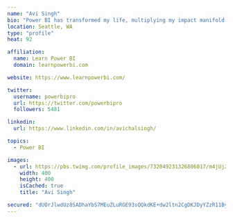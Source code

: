 ```yaml
---
name: "Avi Singh"
bio: "Power BI has transformed my life, multiplying my impact manifold. Now I am on a mission to spread the word and share the knowledge"
location: Seattle, WA
type: "profile"
heat: 92

affiliation:
  name: Learn Power BI
  domain: learnpowerbi.com

website: https://www.learnpowerbi.com/

twitter:
  username: powerbipro
  url: https://twitter.com/powerbipro
  followers: 5481

linkedin:
  url: https://www.linkedin.com/in/avichalsingh/

topics:
  - Power BI

images:
  - url: https://pbs.twimg.com/profile_images/732049231326806017/m4jUj2Lu_400x400.jpg
    width: 400
    height: 400
    isCached: true
    title: "Avi Singh"

secured: "dUOrJlwdUz8SADhaYbS7MEuZLuRGE93sQQkdKE+dw2ltn2CgDKJDyYZzR11ByLbP8PimdRLJ2xl49JXqw8NqsfgTIicmafLaioeS/+n8pBviH8jxw3uksDQ55SqzK39m3OwgFHy4yNKBplytILVJJfbfJLwsxEs+4V07PzSbJyV/8Gr6PZAxCn+fx2U+ZDLn6ktykP/OYH7j6dHzFnJvnAy30WJfEy8cfH8Zrf/+shYu+7NfRTOjtWB/WXS6yXIb7yBMjIYyeBJe0Nfcqn4y0AVKhl5Zri+g0Rjc0mqgXxNJGatUa+z4QUyO7DezoXH9o58Gbyg0/uH+f7BUjLLbfPjqJ3auBfxS2kxEwJuTgmpP5nCl9N00XP37iyMJpPTBczzzx1ix80kjao3xGlZtItlBG61s/P2vjiPTzF91qWM=;kUjKgaKzbHvRtkDaNYmw3g=="
---
```



